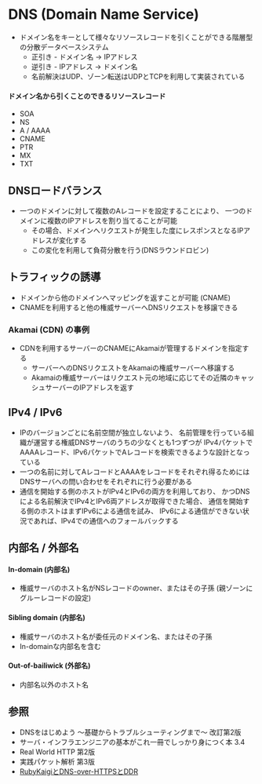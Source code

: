 # DNS (Domain Name Service)
- ドメイン名をキーとして様々なリソースレコードを引くことができる階層型の分散データベースシステム
  - 正引き - ドメイン名 -> IPアドレス
  - 逆引き - IPアドレス -> ドメイン名
  - 名前解決はUDP、ゾーン転送はUDPとTCPを利用して実装されている

#### ドメイン名から引くことのできるリソースレコード
- SOA
- NS
- A / AAAA
- CNAME
- PTR
- MX
- TXT

## DNSロードバランス
- 一つのドメインに対して複数のAレコードを設定することにより、
  一つのドメインに複数のIPアドレスを割り当てることが可能
  - その場合、ドメインへリクエストが発生した度にレスポンスとなるIPアドレスが変化する
  - この変化を利用して負荷分散を行う(DNSラウンドロビン)

## トラフィックの誘導
- ドメインから他のドメインへマッピングを返すことが可能 (CNAME)
- CNAMEを利用すると他の権威サーバーへDNSリクエストを移譲できる

### Akamai (CDN) の事例
- CDNを利用するサーバーのCNAMEにAkamaiが管理するドメインを指定する
  - サーバーへのDNSリクエストをAkamaiの権威サーバーへ移譲する
  - Akamaiの権威サーバーはリクエスト元の地域に応じてその近隣のキャッシュサーバーのIPアドレスを返す

## IPv4 / IPv6
- IPのバージョンごとに名前空間が独立しないよう、
  名前管理を行っている組織が運営する権威DNSサーバのうちの少なくとも1つずつが
  IPv4パケットでAAAAレコード、IPv6パケットでAレコードを検索できるような設計となっている
- 一つの名前に対してAレコードとAAAAをレコードをそれぞれ得るためには
  DNSサーバへの問い合わせをそれぞれに行う必要がある
- 通信を開始する側のホストがIPv4とIPv6の両方を利用しており、
  かつDNSによる名前解決でIPv4とIPv6両アドレスが取得できた場合、
  通信を開始する側のホストはまずIPv6による通信を試み、
  IPv6による通信ができない状況であれば、IPv4での通信へのフォールバックする

## 内部名 / 外部名
#### In-domain (内部名)
- 権威サーバのホスト名がNSレコードのowner、またはその子孫 (親ゾーンにグルーレコードの設定)

#### Sibling domain (内部名)
- 権威サーバのホスト名が委任元のドメイン名、またはその子孫
- In-domainな内部名を含む

#### Out-of-bailiwick (外部名)
- 内部名以外のホスト名

## 参照
- DNSをはじめよう ～基礎からトラブルシューティングまで～ 改訂第2版
- サーバ・インフラエンジニアの基本がこれ一冊でしっかり身につく本 3.4
- Real World HTTP 第2版
- 実践パケット解析 第3版
- [RubyKaigiとDNS-over-HTTPSとDDR](https://blog.kmc.gr.jp/entry/2023/05/10/165300)
